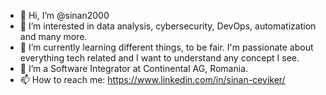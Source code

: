 - 👋 Hi, I’m @sinan2000
- 👀 I’m interested in data analysis, cybersecurity, DevOps, automatization and many more. 
- 🌱 I’m currently learning different things, to be fair. I'm passionate about everything tech related and I want to understand any concept I see.
- 💞️ I’m a Software Integrator at Continental AG, Romania.
- 📫 How to reach me: https://www.linkedin.com/in/sinan-ceviker/

<!---
sinan2000/sinan2000 is a ✨ special ✨ repository because its `README.md` (this file) appears on your GitHub profile.
You can click the Preview link to take a look at your changes.
--->
